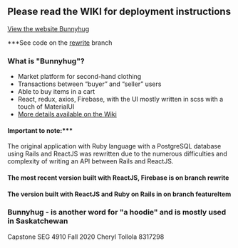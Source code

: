 ## Please read the WIKI for deployment instructions 

[View the website Bunnyhug](https://github.com/Cj4y/Bunnyhug/wiki/How-to-view-the-application)

***See code on the [rewrite](https://github.com/Cj4y/Bunnyhug/tree/rewrite) branch

### What is "Bunnyhug"?
* Market platform for second-hand clothing
* Transactions between “buyer” and “seller” users
* Able to buy items in a cart
* React, redux, axios, Firebase, with the UI mostly written in scss with a touch of MaterialUI
* [More details available on the Wiki](https://github.com/Cj4y/Bunnyhug/wiki)

#### Important to note:*** 
The original application with Ruby language with a PostgreSQL database using Rails and ReactJS was rewritten due to the numerous difficulties and complexity of writing an API between Rails and ReactJS.

#### The most recent version built with ReactJS, Firebase is on branch **rewrite**
#### The version built with ReactJS and Ruby on Rails in on branch **featureItem**

### Bunnyhug - is another word for "a hoodie" and is mostly used in Saskatchewan
Capstone SEG 4910 Fall 2020
Cheryl Tollola 8317298
